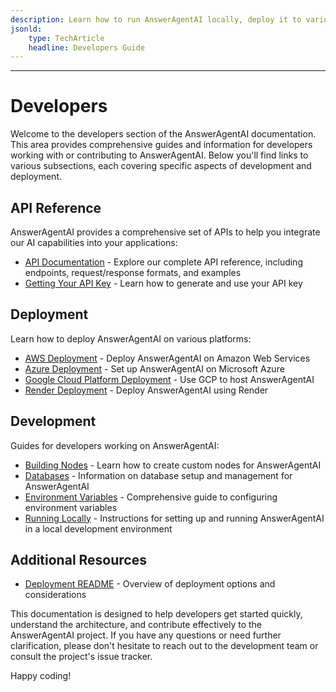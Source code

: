 ```yaml
---
description: Learn how to run AnswerAgentAI locally, deploy it to various platforms and contribute to the project
jsonld:
    type: TechArticle
    headline: Developers Guide
---
```


---

# Developers

Welcome to the developers section of the AnswerAgentAI documentation. This area provides comprehensive guides and information for developers working with or contributing to AnswerAgentAI. Below you'll find links to various subsections, each covering specific aspects of development and deployment.

## API Reference

AnswerAgentAI provides a comprehensive set of APIs to help you integrate our AI capabilities into your applications:

-   [API Documentation](/docs/api) - Explore our complete API reference, including endpoints, request/response formats, and examples
-   [Getting Your API Key](/docs/developers/authorization/chatflow-level) - Learn how to generate and use your API key

## Deployment

Learn how to deploy AnswerAgentAI on various platforms:

-   [AWS Deployment](deployment/aws.md) - Deploy AnswerAgentAI on Amazon Web Services
-   [Azure Deployment](deployment/azure.md) - Set up AnswerAgentAI on Microsoft Azure
-   [Google Cloud Platform Deployment](deployment/gcp.md) - Use GCP to host AnswerAgentAI
-   [Render Deployment](deployment/render.md) - Deploy AnswerAgentAI using Render

## Development

Guides for developers working on AnswerAgentAI:

-   [Building Nodes](building-node.md) - Learn how to create custom nodes for AnswerAgentAI
-   [Databases](databases.md) - Information on database setup and management for AnswerAgentAI
-   [Environment Variables](environment-variables.md) - Comprehensive guide to configuring environment variables
-   [Running Locally](running-locally.md) - Instructions for setting up and running AnswerAgentAI in a local development environment

## Additional Resources

-   [Deployment README](deployment) - Overview of deployment options and considerations

This documentation is designed to help developers get started quickly, understand the architecture, and contribute effectively to the AnswerAgentAI project. If you have any questions or need further clarification, please don't hesitate to reach out to the development team or consult the project's issue tracker.

Happy coding!

<!-- TODO: Add links to contribution guidelines and code of conduct when available -->
